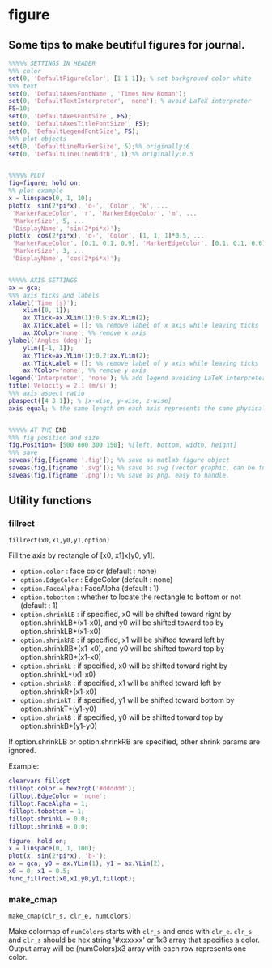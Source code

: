 # figure

## Some tips to make beutiful figures for journal.

```MATLAB
%%%%% SETTINGS IN HEADER
%%% color
set(0, 'DefaultFigureColor', [1 1 1]); % set background color white
%%% text
set(0, 'DefaultAxesFontName', 'Times New Roman'); 
set(0, 'DefaultTextInterpreter', 'none'); % avoid LaTeX interpreter
FS=10;
set(0, 'DefaultAxesFontSize', FS);
set(0, 'DefaultAxesTitleFontSize', FS);
set(0, 'DefaultLegendFontSize', FS);
%%% plot objects
set(0, 'DefaultLineMarkerSize', 5);%% originally:6
set(0, 'DefaultLineLineWidth', 1);%% originally:0.5


%%%%% PLOT
fig=figure; hold on;
%% plot example
x = linspace(0, 1, 10);
plot(x, sin(2*pi*x), 'o-', 'Color', 'k', ...
 'MarkerFaceColor', 'r', 'MarkerEdgeColor', 'm', ...
 'MarkerSize', 5, ...
 'DisplayName', 'sin(2*pi*x)');
plot(x, cos(2*pi*x), 'o-', 'Color', [1, 1, 1]*0.5, ...
 'MarkerFaceColor', [0.1, 0.1, 0.9], 'MarkerEdgeColor', [0.1, 0.1, 0.6], ...
 'MarkerSize', 3, ...
 'DisplayName', 'cos(2*pi*x)');


%%%%% AXIS SETTINGS
ax = gca;
%%% axis ticks and labels
xlabel('Time (s)');
    xlim([0, 1]);
    ax.XTick=ax.XLim(1):0.5:ax.XLim(2);
    ax.XTickLabel = []; %% remove label of x axis while leaving ticks
    ax.XColor='none'; %% remove x axis
ylabel('Angles (deg)');
    ylim([-1, 1]);
    ax.YTick=ax.YLim(1):0.2:ax.YLim(2);
    ax.YTickLabel = []; %% remove label of y axis while leaving ticks
    ax.YColor='none'; %% remove y axis
legend('Interpreter', 'none'); %% add legend avoiding LaTeX interpreter.
title('Velocity = 2.1 (m/s)');
%%% axis aspect ratio
pbaspect([4 3 1]); % [x-wise, y-wise, z-wise]
axis equal; % the same length on each axis represents the same physical distance


%%%%% AT THE END
%%% fig position and size
fig.Position= [500 800 300 150]; %[left, bottom, width, height]
%%% save
saveas(fig,[figname '.fig']); %% save as matlab figure object
saveas(fig,[figname '.svg']); %% save as svg (vector graphic, can be further refined in PowerPoint)
saveas(fig,[figname '.png']); %% save as png. easy to handle.

```










## Utility functions
### fillrect
`fillrect(x0,x1,y0,y1,option)`

Fill the axis by rectangle of [x0, x1]x[y0, y1].
- `option.color` : face color (default : none)
- `option.EdgeColor` : EdgeColor (default : none)
- `option.FaceAlpha` : FaceAlpha (default : 1)
- `option.tobottom` : whether to locate the rectangle to bottom or not (default : 1)
- `option.shrinkLB` : if specified, x0 will be shifted toward right by option.shrinkLB*(x1-x0), and y0 will be shifted toward top by option.shrinkLB*(x1-x0)
- `option.shrinkRB` : if specified, x1 will be shifted toward left by option.shrinkRB*(x1-x0), and y0 will be shifted toward top by option.shrinkRB*(x1-x0)
- `option.shrinkL` : if specified, x0 will be shifted toward right by option.shrinkL*(x1-x0)
- `option.shrinkR` : if specified, x1 will be shifted toward left by option.shrinkR*(x1-x0)
- `option.shrinkT` : if specified, y1 will be shifted toward bottom by option.shrinkT*(y1-y0)
- `option.shrinkB` : if specified, y0 will be shifted toward top by option.shrinkB*(y1-y0)

If option.shrinkLB or option.shrinkRB are specified, other shrink params are ignored. 

Example:
```MATLAB
clearvars fillopt
fillopt.color = hex2rgb('#dddddd');
fillopt.EdgeColor = 'none';
fillopt.FaceAlpha = 1;
fillopt.tobottom = 1;
fillopt.shrinkL = 0.0;
fillopt.shrinkB = 0.0;

figure; hold on;
x = linspace(0, 1, 100);
plot(x, sin(2*pi*x), 'b-');
ax = gca; y0 = ax.YLim(1); y1 = ax.YLim(2);
x0 = 0; x1 = 0.5;
func_fillrect(x0,x1,y0,y1,fillopt);

```



### make_cmap
`make_cmap(clr_s, clr_e, numColors)`

Make colormap of `numColors` starts with `clr_s` and ends with `clr_e`.
`clr_s` and `clr_s` should be hex string '#xxxxxx' or 1x3 array that specifies a color. 
Output array will be (numColors)x3 array with each row represents one color.










